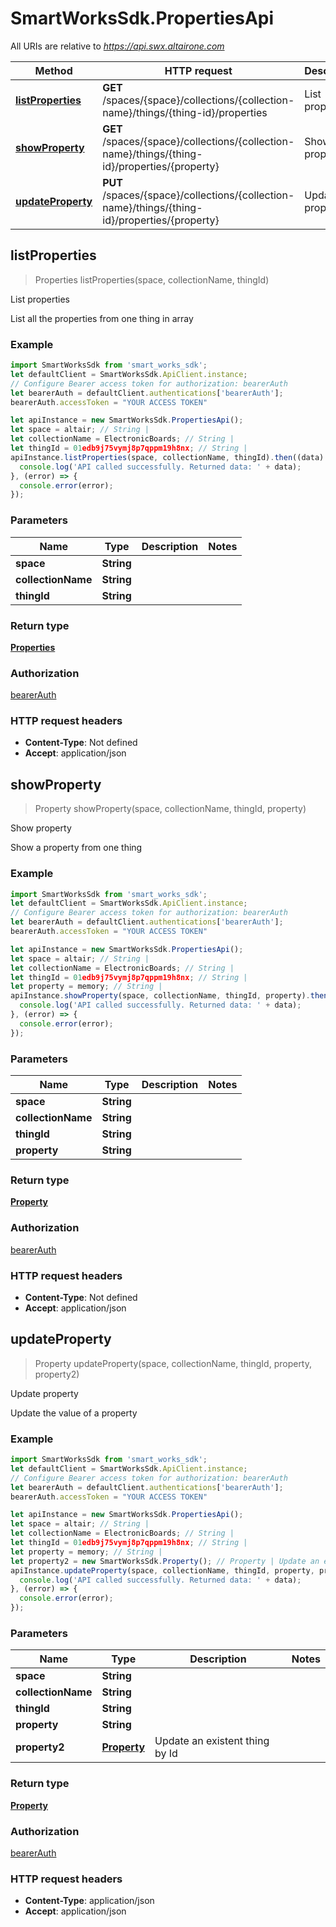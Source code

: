 # SmartWorksSdk.PropertiesApi

All URIs are relative to *https://api.swx.altairone.com*

Method | HTTP request | Description
------------- | ------------- | -------------
[**listProperties**](PropertiesApi.md#listProperties) | **GET** /spaces/{space}/collections/{collection-name}/things/{thing-id}/properties | List properties
[**showProperty**](PropertiesApi.md#showProperty) | **GET** /spaces/{space}/collections/{collection-name}/things/{thing-id}/properties/{property} | Show property
[**updateProperty**](PropertiesApi.md#updateProperty) | **PUT** /spaces/{space}/collections/{collection-name}/things/{thing-id}/properties/{property} | Update property



## listProperties

> Properties listProperties(space, collectionName, thingId)

List properties

List all the properties from one thing in array

### Example

```javascript
import SmartWorksSdk from 'smart_works_sdk';
let defaultClient = SmartWorksSdk.ApiClient.instance;
// Configure Bearer access token for authorization: bearerAuth
let bearerAuth = defaultClient.authentications['bearerAuth'];
bearerAuth.accessToken = "YOUR ACCESS TOKEN"

let apiInstance = new SmartWorksSdk.PropertiesApi();
let space = altair; // String | 
let collectionName = ElectronicBoards; // String | 
let thingId = 01edb9j75vymj8p7qppm19h8nx; // String | 
apiInstance.listProperties(space, collectionName, thingId).then((data) => {
  console.log('API called successfully. Returned data: ' + data);
}, (error) => {
  console.error(error);
});

```

### Parameters


Name | Type | Description  | Notes
------------- | ------------- | ------------- | -------------
 **space** | **String**|  | 
 **collectionName** | **String**|  | 
 **thingId** | **String**|  | 

### Return type

[**Properties**](Properties.md)

### Authorization

[bearerAuth](../README.md#bearerAuth)

### HTTP request headers

- **Content-Type**: Not defined
- **Accept**: application/json


## showProperty

> Property showProperty(space, collectionName, thingId, property)

Show property

Show a property from one thing

### Example

```javascript
import SmartWorksSdk from 'smart_works_sdk';
let defaultClient = SmartWorksSdk.ApiClient.instance;
// Configure Bearer access token for authorization: bearerAuth
let bearerAuth = defaultClient.authentications['bearerAuth'];
bearerAuth.accessToken = "YOUR ACCESS TOKEN"

let apiInstance = new SmartWorksSdk.PropertiesApi();
let space = altair; // String | 
let collectionName = ElectronicBoards; // String | 
let thingId = 01edb9j75vymj8p7qppm19h8nx; // String | 
let property = memory; // String | 
apiInstance.showProperty(space, collectionName, thingId, property).then((data) => {
  console.log('API called successfully. Returned data: ' + data);
}, (error) => {
  console.error(error);
});

```

### Parameters


Name | Type | Description  | Notes
------------- | ------------- | ------------- | -------------
 **space** | **String**|  | 
 **collectionName** | **String**|  | 
 **thingId** | **String**|  | 
 **property** | **String**|  | 

### Return type

[**Property**](Property.md)

### Authorization

[bearerAuth](../README.md#bearerAuth)

### HTTP request headers

- **Content-Type**: Not defined
- **Accept**: application/json


## updateProperty

> Property updateProperty(space, collectionName, thingId, property, property2)

Update property

Update the value of a property

### Example

```javascript
import SmartWorksSdk from 'smart_works_sdk';
let defaultClient = SmartWorksSdk.ApiClient.instance;
// Configure Bearer access token for authorization: bearerAuth
let bearerAuth = defaultClient.authentications['bearerAuth'];
bearerAuth.accessToken = "YOUR ACCESS TOKEN"

let apiInstance = new SmartWorksSdk.PropertiesApi();
let space = altair; // String | 
let collectionName = ElectronicBoards; // String | 
let thingId = 01edb9j75vymj8p7qppm19h8nx; // String | 
let property = memory; // String | 
let property2 = new SmartWorksSdk.Property(); // Property | Update an existent thing by Id
apiInstance.updateProperty(space, collectionName, thingId, property, property2).then((data) => {
  console.log('API called successfully. Returned data: ' + data);
}, (error) => {
  console.error(error);
});

```

### Parameters


Name | Type | Description  | Notes
------------- | ------------- | ------------- | -------------
 **space** | **String**|  | 
 **collectionName** | **String**|  | 
 **thingId** | **String**|  | 
 **property** | **String**|  | 
 **property2** | [**Property**](Property.md)| Update an existent thing by Id | 

### Return type

[**Property**](Property.md)

### Authorization

[bearerAuth](../README.md#bearerAuth)

### HTTP request headers

- **Content-Type**: application/json
- **Accept**: application/json


